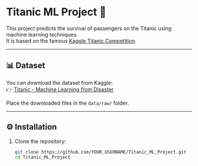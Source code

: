 # Titanic ML Project 🚢

This project predicts the survival of passengers on the Titanic using machine learning techniques.  
It is based on the famous [Kaggle Titanic Competition](https://www.kaggle.com/c/titanic).

---
## 📊 Dataset

You can download the dataset from Kaggle:  
👉 [Titanic - Machine Learning from Disaster](https://www.kaggle.com/c/titanic/data)

Place the downloaded files in the `data/raw/` folder.

---

## ⚙️ Installation

1. Clone the repository:
   ```bash
   git clone https://github.com/YOUR_USERNAME/Titanic_ML_Project.git
   cd Titanic_ML_Project


